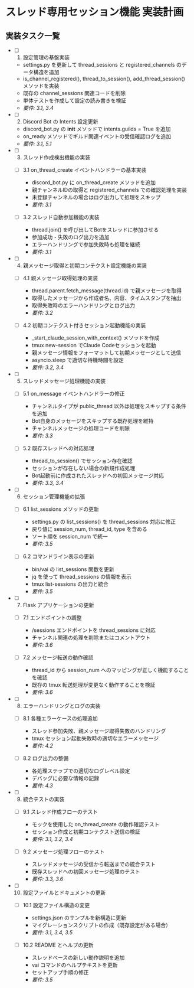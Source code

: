 # スレッド専用セッション機能 実装計画

## 実装タスク一覧

- [ ] 1. 設定管理の基盤実装
  - settings.py を更新して thread_sessions と registered_channels のデータ構造を追加
  - is_channel_registered(), thread_to_session(), add_thread_session() メソッドを実装
  - 既存の channel_sessions 関連コードを削除
  - 単体テストを作成して設定の読み書きを検証
  - _要件: 3.1, 3.4_

- [ ] 2. Discord Bot の Intents 設定更新
  - discord_bot.py の __init__ メソッドで intents.guilds = True を追加
  - on_ready メソッドでギルド関連イベントの受信確認ログを追加
  - _要件: 3.1, 5.1_

- [ ] 3. スレッド作成検出機能の実装
  - [ ] 3.1 on_thread_create イベントハンドラーの基本実装
    - discord_bot.py に on_thread_create メソッドを追加
    - 親チャンネルIDの取得と registered_channels での確認処理を実装
    - 未登録チャンネルの場合はログ出力して処理をスキップ
    - _要件: 3.1_
  
  - [ ] 3.2 スレッド自動参加機能の実装
    - thread.join() を呼び出してBotをスレッドに参加させる
    - 参加成功・失敗のログ出力を追加
    - エラーハンドリングで参加失敗時も処理を継続
    - _要件: 3.1_

- [ ] 4. 親メッセージ取得と初期コンテクスト設定機能の実装
  - [ ] 4.1 親メッセージ取得処理の実装
    - thread.parent.fetch_message(thread.id) で親メッセージを取得
    - 取得したメッセージから作成者名、内容、タイムスタンプを抽出
    - 取得失敗時のエラーハンドリングとログ出力
    - _要件: 3.2_
  
  - [ ] 4.2 初期コンテクスト付きセッション起動機能の実装
    - _start_claude_session_with_context() メソッドを作成
    - tmux new-session でClaude Codeセッションを起動
    - 親メッセージ情報をフォーマットして初期メッセージとして送信
    - asyncio.sleep で適切な待機時間を設定
    - _要件: 3.2, 3.4_

- [ ] 5. スレッドメッセージ処理機能の実装
  - [ ] 5.1 on_message イベントハンドラーの修正
    - チャンネルタイプが public_thread 以外は処理をスキップする条件を追加
    - Bot自身のメッセージをスキップする既存処理を維持
    - チャンネルメッセージの処理コードを削除
    - _要件: 3.3_
  
  - [ ] 5.2 既存スレッドへの対応処理
    - thread_to_session() でセッション存在確認
    - セッションが存在しない場合の新規作成処理
    - Bot起動前に作成されたスレッドへの初回メッセージ対応
    - _要件: 3.3, 3.4_

- [ ] 6. セッション管理機能の拡張
  - [ ] 6.1 list_sessions メソッドの更新
    - settings.py の list_sessions() を thread_sessions 対応に修正
    - 戻り値に session_num, thread_id, type を含める
    - ソート順を session_num で統一
    - _要件: 3.5_
  
  - [ ] 6.2 コマンドライン表示の更新
    - bin/vai の list_sessions 関数を更新
    - jq を使って thread_sessions の情報を表示
    - tmux list-sessions の出力と統合
    - _要件: 3.5_

- [ ] 7. Flask アプリケーションの更新
  - [ ] 7.1 エンドポイントの調整
    - /sessions エンドポイントを thread_sessions に対応
    - チャンネル関連の処理を削除またはコメントアウト
    - _要件: 3.6_
  
  - [ ] 7.2 メッセージ転送の動作確認
    - thread_id から session_num へのマッピングが正しく機能することを確認
    - 既存の tmux 転送処理が変更なく動作することを検証
    - _要件: 3.6_

- [ ] 8. エラーハンドリングとログの実装
  - [ ] 8.1 各種エラーケースの処理追加
    - スレッド参加失敗、親メッセージ取得失敗のハンドリング
    - tmux セッション起動失敗時の適切なエラーメッセージ
    - _要件: 4.2_
  
  - [ ] 8.2 ログ出力の整備
    - 各処理ステップでの適切なログレベル設定
    - デバッグに必要な情報の記録
    - _要件: 4.3_

- [ ] 9. 統合テストの実装
  - [ ] 9.1 スレッド作成フローのテスト
    - モックを使用した on_thread_create の動作確認テスト
    - セッション作成と初期コンテクスト送信の検証
    - _要件: 3.1, 3.2, 3.4_
  
  - [ ] 9.2 メッセージ処理フローのテスト
    - スレッドメッセージの受信から転送までの統合テスト
    - 既存スレッドへの初回メッセージ処理のテスト
    - _要件: 3.3, 3.6_

- [ ] 10. 設定ファイルとドキュメントの更新
  - [ ] 10.1 設定ファイル構造の変更
    - settings.json のサンプルを新構造に更新
    - マイグレーションスクリプトの作成（既存設定がある場合）
    - _要件: 3.1, 3.4, 3.5_
  
  - [ ] 10.2 README とヘルプの更新
    - スレッドベースの新しい動作説明を追加
    - vai コマンドのヘルプテキストを更新
    - セットアップ手順の修正
    - _要件: 3.5_